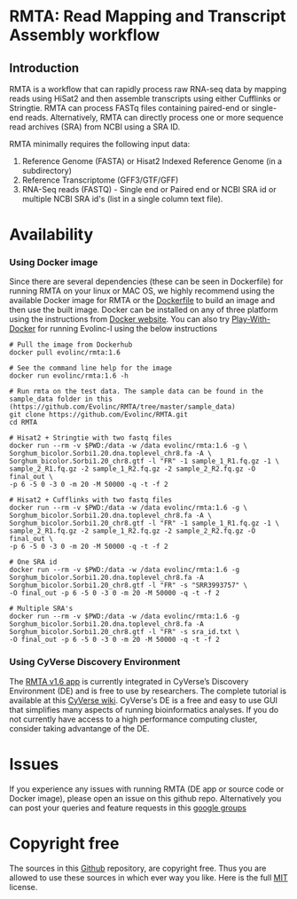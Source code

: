 # RMTA: Read Mapping and Transcript Assembly workflow

## Introduction

RMTA is a workflow that can rapidly process raw RNA-seq data by mapping reads using HiSat2 and then assemble transcripts using either Cufflinks or Stringtie. RMTA can process FASTq files containing paired-end or single-end reads. Alternatively, RMTA can directly process one or more sequence read archives (SRA) from NCBI using a SRA ID.

RMTA minimally requires the following input data:

1. Reference Genome (FASTA) or Hisat2 Indexed Reference Genome (in a subdirectory)
2. Reference Transcriptome (GFF3/GTF/GFF)
3. RNA-Seq reads (FASTQ) - Single end or Paired end or NCBI SRA id or multiple NCBI SRA id's (list in a single column text file).

# Availability 
### Using Docker image

Since there are several dependencies (these can be seen in Dockerfile) for running RMTA on your linux or MAC OS, we highly recommend using the available Docker image for RMTA or the [Dockerfile](https://hub.docker.com/r/evolinc/rmta/~/dockerfile/) to build an image and then use the built image. Docker can be installed on any of three platform using the instructions from [Docker website](https://docs.docker.com/engine/installation/). You can also try [Play-With-Docker](http://labs.play-with-docker.com/) for running Evolinc-I using the below instructions 

```
# Pull the image from Dockerhub
docker pull evolinc/rmta:1.6
```

```
# See the command line help for the image
docker run evolinc/rmta:1.6 -h
```

```
# Run rmta on the test data. The sample data can be found in the sample_data folder in this (https://github.com/Evolinc/RMTA/tree/master/sample_data) 
git clone https://github.com/Evolinc/RMTA.git
cd RMTA
```

```
# Hisat2 + Stringtie with two fastq files
docker run --rm -v $PWD:/data -w /data evolinc/rmta:1.6 -g \
Sorghum_bicolor.Sorbi1.20.dna.toplevel_chr8.fa -A \
Sorghum_bicolor.Sorbi1.20_chr8.gtf -l "FR" -1 sample_1_R1.fq.gz -1 \
sample_2_R1.fq.gz -2 sample_1_R2.fq.gz -2 sample_2_R2.fq.gz -O final_out \
-p 6 -5 0 -3 0 -m 20 -M 50000 -q -t -f 2 
```

```
# Hisat2 + Cufflinks with two fastq files
docker run --rm -v $PWD:/data -w /data evolinc/rmta:1.6 -g \
Sorghum_bicolor.Sorbi1.20.dna.toplevel_chr8.fa -A \
Sorghum_bicolor.Sorbi1.20_chr8.gtf -l "FR" -1 sample_1_R1.fq.gz -1 \
sample_2_R1.fq.gz -2 sample_1_R2.fq.gz -2 sample_2_R2.fq.gz -O final_out \
-p 6 -5 0 -3 0 -m 20 -M 50000 -q -t -f 2 
```

```
# One SRA id
docker run --rm -v $PWD:/data -w /data evolinc/rmta:1.6 -g Sorghum_bicolor.Sorbi1.20.dna.toplevel_chr8.fa -A Sorghum_bicolor.Sorbi1.20_chr8.gtf -l "FR" -s "SRR3993757" \
-O final_out -p 6 -5 0 -3 0 -m 20 -M 50000 -q -t -f 2 
```

```
# Multiple SRA's
docker run --rm -v $PWD:/data -w /data evolinc/rmta:1.6 -g Sorghum_bicolor.Sorbi1.20.dna.toplevel_chr8.fa -A Sorghum_bicolor.Sorbi1.20_chr8.gtf -l "FR" -s sra_id.txt \
-O final_out -p 6 -5 0 -3 0 -m 20 -M 50000 -q -t -f 2 
```

### Using CyVerse Discovery Environment

The [RMTA v1.6 app](https://de.cyverse.org/de/?type=apps&app-id=208f2c4e-b820-11e7-80dd-008cfa5ae621&system-id=de) is currently integrated in CyVerse’s Discovery Environment (DE) and is free to use by researchers. The complete tutorial is available at this [CyVerse wiki](https://wiki.cyverse.org/wiki/display/TUT/RMTA+v1.5). CyVerse's DE is a free and easy to use GUI that simplifies many aspects of running bioinformatics analyses. If you do not currently have access to a high performance computing cluster, consider taking advantange of the DE.

# Issues
If you experience any issues with running RMTA (DE app or source code or Docker image), please open an issue on this github repo. Alternatively you can post your queries and feature requests in this [google groups](https://groups.google.com/forum/#!forum/evolinc)

# Copyright free
The sources in this [Github](https://github.com/Evolinc/RMTA) repository, are copyright free. Thus you are allowed to use these sources in which ever way you like. Here is the full [MIT](https://choosealicense.com/licenses/mit/#) license.

